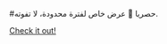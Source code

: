 #حصريا 💎 عرض خاص لفترة محدودة، لا تفوته.

[Check it out!](https://www.facebook.com/share/17TW2PL6Tj/)
